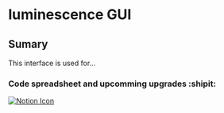 # luminescence GUI

## Sumary
This interface is used for...

### Code spreadsheet and upcomming upgrades :shipit:


[![Notion Icon][1]][2]

[1]:  https://upload.wikimedia.org/wikipedia/commons/4/45/Notion_app_logo.png
[2]:  https://romeoz.notion.site/Code-Interface-Graphique-Images-Hyperspectrale-9af8984f1df548c8be5e3ef9e254e8c1
